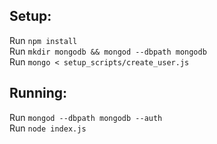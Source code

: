 ## Setup:
Run `npm install`  
Run `mkdir mongodb && mongod --dbpath mongodb`  
Run `mongo < setup_scripts/create_user.js`  

## Running:
Run `mongod --dbpath mongodb --auth`  
Run `node index.js`